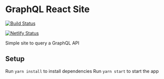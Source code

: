 # GraphQL React Site

[![Build Status](https://travis-ci.com/robertprice93/graphcool-react.svg?branch=master)](https://travis-ci.com/robertprice93/graphcool-react)

[![Netlify Status](https://api.netlify.com/api/v1/badges/30a74ec4-77af-440c-b0aa-ed255b7eadb6/deploy-status)](https://app.netlify.com/sites/hungry-jennings-9ccc9a/deploys)

Simple site to query a GraphQL API

## Setup

Run `yarn install` to install dependencies
Run `yarn start` to start the app